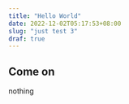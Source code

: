 ```yaml
---
title: "Hello World"
date: 2022-12-02T05:17:53+08:00
slug: "just test 3"
draf: true
---
```


## Come on

nothing